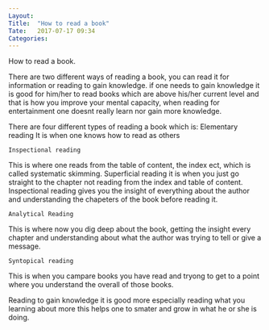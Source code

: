 ```yaml
---
Layout: 
Title:  "How to read a book"
Tate:   2017-07-17 09:34
Categories: 
---
```




How to read a book.

There are two different ways of reading a book, you can read it for information or reading to gain knowledge. if one needs to gain knowledge it is good for him/her to read books which are above his/her current level and that is how you improve your mental capacity, when reading for entertainment one doesnt really learn nor gain more knowledge.

There are four different types of reading a book which is:
	Elementary reading
It is when one knows how to read as others

	Inspectional reading 
This is where one reads from the table of content, the index ect, which is called systematic skimming. Superficial reading it is when you just go straight to the chapter not reading from the index and table of content. Inspectional reading gives you the insight of everything about the author and understanding the chapeters of the book before reading it.

	Analytical Reading 
This is where now you dig deep about the book, getting the insight every chapter and understanding about what the author was trying to tell or give a message.

	Syntopical reading
This is when you campare books you have read and tryong to get to a point where you understand the overall of those books.


Reading to gain knowledge it is good more especially reading what you learning about more this helps one to smater and grow in what he or she is doing.

